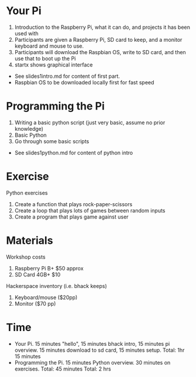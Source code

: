 Your Pi
=======

1. Introduction to the Raspberry Pi, what it can do, and projects it has been used with
1. Participants are given a Raspberry Pi, SD card to keep, and a monitor keyboard and mouse to use.
2. Participants will download the Raspbian OS, write to SD card, and then use that to boot up the Pi
3. startx shows graphical interface

- See slides1intro.md for content of first part.
- Raspbian OS to be downloaded locally first for fast speed

Programming the Pi
==================
1. Writing a basic python script (just very basic, assume no prior knowledge)
2. Basic Python
3. Go through some basic scripts

- See slides1python.md for content of python intro

Exercise
========
Python exercises
1. Create a function that plays rock-paper-scissors
2. Create a loop that plays lots of games between random inputs
3. Create a program that plays game against user


Materials
=========
Workshop costs
1. Raspberry Pi B+ $50 approx
2. SD Card 4GB+ $10

Hackerspace inventory (i.e. bhack keeps)
1. Keyboard/mouse ($20pp)
2. Monitor ($70 pp)

Time
====
- Your Pi. 15 minutes "hello", 15 minutes bhack intro, 15 minutes pi overview. 15 minutes download to sd card, 15 minutes setup. Total: 1hr 15 minutes
- Programming the Pi. 15 minutes Python overview. 30 minutes on exercises. Total: 45 minutes
Total: 2 hrs
